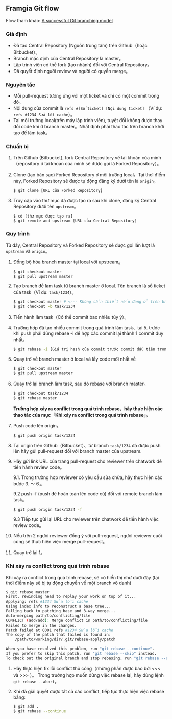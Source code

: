 ## Framgia Git flow

Flow tham khảo: [A successful Git branching model](http://nvie.com/posts/a-successful-git-branching-model/)

### Giả định
* Đã tạo Central Repository (Nguồn trung tâm) trên Github（hoặc Bitbucket）。
* Branch mặc định của Central Repository là master。
* Lập trình viên có thể  fork (tạo nhánh) đối với Central Repository。
* Đã quyết định người review và người có quyền merge。

### Nguyên tắc
* Mỗi pull-request tương ứng với một ticket và chỉ có một commit trong đó。
* Nội dung của commit là `refs #[Số ticket] [Nội dung ticket]` （Ví dụ: `refs #1234 Sửa lỗi cache`）。
* Tại môi trường local(trên máy lập trình viên), tuyệt đối không được thay đổi code khi ở branch master。Nhất định phải thao tác trên branch khởi tạo để làm task。

### Chuẩn bị

1. Trên Github (Bitbucket), fork Central Repository về tài khoản của mình（repository ở tài khoản của mình sẽ được gọi là Forked Repository）。

2. Clone (tạo bản sao) Forked Repository ở môi trường local。Tại thời điểm này, Forked Repository sẽ được tự động đăng ký dưới tên là `origin`。
    ```sh
    $ git clone [URL của Forked Repository]
    ```

3. Truy cập vào thư mục đã được tạo ra sau khi clone, đăng ký Central Repository dưới tên `upstream`。
    ```sh
    $ cd [thư mục được tạo ra]
    $ git remote add upstream [URL của Central Repository]
    ```

### Quy trình

Từ đây, Central Repository và Forked Repository sẽ được gọi lần lượt là `upstream` và `origin`。

1. Đồng bộ hóa branch master tại local với upstream。
    ```sh
    $ git checkout master
    $ git pull upstream master
    ```

2. Tạo branch để làm task từ branch master ở local. Tên branch là số ticket của task（Ví dụ: `task/1234`）。
    ```sh
    $ git checkout master # <--- Không cần thiết nếu đang ở trên branch master
    $ git checkout -b task/1234
    ```

3. Tiến hành làm task（Có thể commit bao nhiêu tùy ý）。

4. Trường hợp đã tạo nhiều commit trong quá trình làm task、tại 5. trước khi push phải dùng rebase -i để hợp các commit lại thành 1 commit duy nhất。
    ```sh
    $ git rebase -i [Giá trị hash của commit trước commit đầu tiên trong quá trình làm task]
    ```

5. Quay trở về branch master ở local và lấy code mới nhất về

    ```sh
    $ git checkout master
    $ git pull upstream master
    ```

6. Quay trở lại branch làm task, sau đó rebase với branch master。

    ```sh
    $ git checkout task/1234
    $ git rebase master
    ```
    **Trường hợp xảy ra conflict trong quá trình rebase、hãy thực hiện các thao tác của mục「Khi xảy ra conflict trong quá trình rebase」。**

7. Push code lên origin。

    ```sh
    $ git push origin task/1234
    ```

8. Tại origin trên Github（Bitbucket）、từ branch `task/1234` đã được push lên hãy gửi pull-request đối với branch master của upstream.

9. Hãy gửi link URL của trang pull-request cho reviewer trên chatwork để tiến hành review code。

    9.1. Trong trường hợp reviewer có yêu cầu sửa chữa, hãy thực hiện các bước 3. 〜 6.。

    9.2 push -f (push đè hoàn toàn lên code cũ) đối với remote branch làm task。
    ```sh
    $ git push origin task/1234 -f
    ```

    9.3 Tiếp tục gửi lại URL cho reviewer trên chatwork để tiến hành việc review code。

10. Nếu trên 2 người reviewer đồng ý với pull-request, người reviewer cuối cùng sẽ thực hiện việc merge pull-request。
11. Quay trở lại 1。

### Khi xảy ra conflict trong quá trình rebase

Khi xảy ra conflict trong quá trình rebase, sẽ có hiển thị như dưới đây (tại thời điểm này sẽ bị tự động chuyển về một branch vô danh)
```sh
$ git rebase master
First, rewinding head to replay your work on top of it...
Applying: refs #1234 Sửa lỗi cache
Using index info to reconstruct a base tree...
Falling back to patching base and 3-way merge...
Auto-merging path/to/conflicting/file
CONFLICT (add/add): Merge conflict in path/to/conflicting/file
Failed to merge in the changes.
Patch failed at 0001 refs #1234 Sửa lỗi cache
The copy of the patch that failed is found in:
    /path/to/working/dir/.git/rebase-apply/patch

When you have resolved this problem, run "git rebase --continue".
If you prefer to skip this patch, run "git rebase --skip" instead.
To check out the original branch and stop rebasing, run "git rebase --abort".
```

1. Hãy thực hiện fix lỗi conflict thủ công（những phần được bao bởi <<< và >>> ）。
Trong trường hợp muốn dừng việc rebase lại, hãy dùng lệnh `git rebase --abort`。

2. Khi đã giải quyết được tất cả các conflict, tiếp tục thực hiện việc rebase bằng:

    ```sh
    $ git add .
    $ git rebase --continue
    ```
